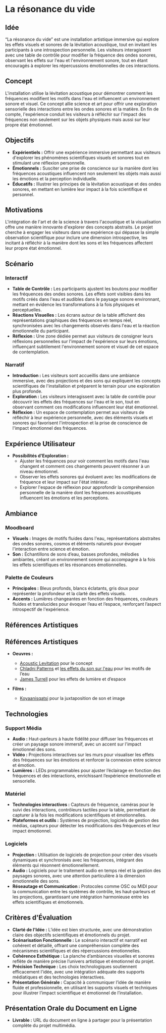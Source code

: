 # La résonance du vide

## Idée
“La résonance du vide” est une installation artistique immersive qui explore les effets visuels et sonores de la lévitation acoustique, tout en invitant les participants à une introspection personnelle. Les visiteurs interagissent avec une table de contrôle pour modifier la fréquence des ondes sonores, observant les effets sur l'eau et l'environnement sonore, tout en étant encouragés à explorer les répercussions émotionnelles de ces interactions.

## Concept
L'installation utilise la lévitation acoustique pour démontrer comment les fréquences modifient les motifs dans l'eau et influencent un environnement sonore et visuel. Ce concept allie science et art pour offrir une exploration sensorielle des interactions entre les ondes sonores et la matière. En fin de compte, l'expérience conduit les visiteurs à réfléchir sur l'impact des fréquences non seulement sur les objets physiques mais aussi sur leur propre état émotionnel.

## Objectifs
- **Expérientiels :** Offrir une expérience immersive permettant aux visiteurs d'explorer les phénomènes scientifiques visuels et sonores tout en stimulant une réflexion personnelle.
- **Émotionnels :** Susciter une prise de conscience sur la manière dont les fréquences acoustiques influencent non seulement les objets mais aussi les émotions et la perception individuelle.
- **Éducatifs :** Illustrer les principes de la lévitation acoustique et des ondes sonores, en mettant en lumière leur impact à la fois scientifique et personnel.

## Motivations
L'intégration de l'art et de la science à travers l'acoustique et la visualisation offre une manière innovante d'explorer des concepts abstraits. Le projet cherche à engager les visiteurs dans une expérience qui dépasse la simple observation scientifique pour inclure une dimension introspective, les incitant à réfléchir à la manière dont les sons et les fréquences affectent leur propre état émotionnel.

## Scénario
### Interactif
- **Table de Contrôle :** Les participants ajustent les boutons pour modifier les fréquences des ondes sonores. Les effets sont visibles dans les motifs créés dans l'eau et audibles dans le paysage sonore environnant, mettant en évidence les transformations à la fois physiques et perceptuelles.
- **Réactions Visuelles :** Les écrans autour de la table affichent des représentations graphiques des fréquences en temps réel, synchronisées avec les changements observés dans l'eau et la réaction émotionnelle du participant.
- **Réflexion :** Une zone dédiée permet aux visiteurs de consigner leurs réflexions personnelles sur l'impact de l'expérience sur leurs émotions, influençant subtilement l'environnement sonore et visuel de cet espace de contemplation.

### Narratif
- **Introduction :** Les visiteurs sont accueillis dans une ambiance immersive, avec des projections et des sons qui expliquent les concepts scientifiques de l'installation et préparent le terrain pour une exploration plus profonde.
- **Exploration :** Les visiteurs interagissent avec la table de contrôle pour découvrir les effets des fréquences sur l'eau et le son, tout en observant comment ces modifications influencent leur état émotionnel.
- **Réflexion :** Un espace de contemplation permet aux visiteurs de réfléchir à leur expérience personnelle, avec des éléments visuels et sonores qui favorisent l'introspection et la prise de conscience de l'impact émotionnel des fréquences.

## Expérience Utilisateur
- **Possibilités d'Exploration :**
  - Ajuster les fréquences pour voir comment les motifs dans l'eau changent et comment ces changements peuvent résonner à un niveau émotionnel.
  - Observer les effets sonores qui évoluent avec les modifications de fréquence et leur impact sur l'état intérieur.
  - Explorer l'espace de réflexion pour approfondir la compréhension personnelle de la manière dont les fréquences acoustiques influencent les émotions et les perceptions.

## Ambiance
### Moodboard
- **Visuels :** Images de motifs fluides dans l'eau, représentations abstraites des ondes sonores, cosmos et éléments naturels pour évoquer l'interaction entre science et émotion.
- **Son :** Échantillons de sons d’eau, basses profondes, mélodies ambiantes, créant un environnement sonore qui accompagne à la fois les effets scientifiques et les résonances émotionnelles.

### Palette de Couleurs
- **Principales :** Bleus profonds, blancs éclatants, gris doux pour représenter la profondeur et la clarté des effets visuels.
- **Accents :** Lumières changeantes en fonction des fréquences, couleurs fluides et translucides pour évoquer l’eau et l’espace, renforçant l’aspect introspectif de l'expérience.

## Références Artistiques
## Références Artistiques

- **Oeuvres :**
  - [Acoustic Levitation](https://www.ancient-origins.net/news-science-space-mysterious-phenomena/acoustic-levitation-floating-wave-sound-00684) pour le concept
  - [Chladni Patterns](https://youtu.be/eskZ3OORfYM) et [les effets du son sur l'eau](https://youtu.be/It83KlZ61l0) pour les motifs de l’eau
  - [James Turrell](https://youtu.be/udlzm3Ea3RE) pour les effets de lumière et d’espace


- **Films :**
  - [Koyaanisqatsi](https://www.youtube.com/watch?v=BRItSHelLr4) pour la juxtaposition de son et image


## Technologies
### Support Média
- **Audio :** Haut-parleurs à haute fidélité pour diffuser les fréquences et créer un paysage sonore immersif, avec un accent sur l'impact émotionnel des sons.
- **Vidéo :** Projections interactives sur les murs pour visualiser les effets des fréquences sur les émotions et renforcer la connexion entre science et émotion.
- **Lumières :** LEDs programmables pour ajuster l’éclairage en fonction des fréquences et des interactions, enrichissant l’expérience émotionnelle et sensorielle.

### Matériel
- **Technologies interactives :** Capteurs de fréquence, caméras pour le suivi des interactions, contrôleurs tactiles pour la table, permettant de capturer à la fois les modifications scientifiques et émotionnelles.
- **Plateformes et outils :** Systèmes de projection, logiciels de gestion des médias, capteurs pour détecter les modifications des fréquences et leur impact émotionnel.

### Logiciels
- **Projection :** Utilisation de logiciels de projection pour créer des visuels dynamiques et synchronisés avec les fréquences, intégrant des éléments qui résonnent émotionnellement.
- **Audio :** Logiciels pour le traitement audio en temps réel et la gestion des paysages sonores, avec une attention particulière à la dimension émotionnelle des sons.
- **Réseautage et Communication :** Protocoles comme OSC ou MIDI pour la communication entre les systèmes de contrôle, les haut-parleurs et les projections, garantissant une intégration harmonieuse entre les effets scientifiques et émotionnels.

## Critères d'Évaluation
- **Clarté de l'Idée :** L’idée est bien structurée, avec une démonstration claire des objectifs scientifiques et émotionnels du projet.
- **Scénarisation Fonctionnelle :** Le scénario interactif et narratif est cohérent et détaillé, offrant une compréhension complète des mécanismes scientifiques et des répercussions émotionnelles.
- **Cohérence Esthétique :** La planche d’ambiances visuelles et sonores reflète de manière précise l’univers artistique et émotionnel du projet.
- **Précision Technique :** Les choix technologiques soutiennent efficacement l'idée, avec une intégration adéquate des supports médiatiques et des technologies interactives.
- **Présentation Générale :** Capacité à communiquer l’idée de manière fluide et professionnelle, en utilisant les supports visuels et techniques pour illustrer l’impact scientifique et émotionnel de l’installation.

## Présentation Orale du Document en Ligne
- **Livrable :** URL du document en ligne à partager pour la présentation complète du projet multimédia.




